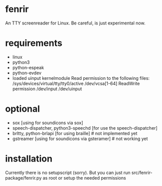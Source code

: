 # fenrir
An TTY screenreader for Linux. Be careful, is just experimental now.

# requirements
- linux
- python3
- python-espeak
- python-evdev
- loaded uinput kernelmodule
Read permission to the following files:
/sys/devices/virtual/tty/tty0/active
/dev/vcsa[1-64]
ReadWrite permission 
/dev/input
/dev/uinput

# optional 
- sox [using for soundicons via sox]
- speech-dispatcher, python3-speechd [for use the speech-dispatcher]
- brltty, python-brlapi [for using braille] # not implemented yet
- gstreamer [using for soundicons via gsteramer] # not working yet

# installation
Currently there is no setupscript (sorry). But you can just run src/fenrir-package/fenrir.py as root or setup the needed permissions




